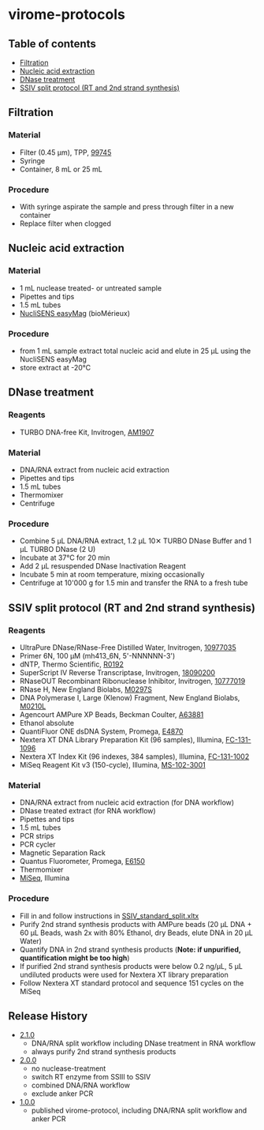 # virome-protocols

## Table of contents

* [Filtration](#filtration)
* [Nucleic acid extraction](#nucleic-acid-extraction)
* [DNase treatment](#dnase-treatment)
* [SSIV split protocol (RT and 2nd strand synthesis)](#ssiv-split-protocol-rt-and-2nd-strand-synthesis)

## Filtration
### Material
* Filter (0.45 µm), TPP, [99745](http://www.tpp.ch/page/produkte/12_filtration_spritzenfilter.php?lang=DE)
* Syringe
* Container, 8 mL or 25 mL

### Procedure
* With syringe aspirate the sample and press through filter in a new container
* Replace filter when clogged

## Nucleic acid extraction
### Material
* 1 mL nuclease treated- or untreated sample
* Pipettes and tips
* 1.5 mL tubes
* [NucliSENS easyMag](http://www.biomerieux-usa.com/clinical/nuclisens-easymag) (bioMérieux)

### Procedure
* from 1 mL sample extract total nucleic acid and elute in 25 µL using the NucliSENS easyMag
* store extract at -20°C

## DNase treatment
### Reagents
* TURBO DNA-free Kit, Invitrogen, [AM1907](https://www.thermofisher.com/order/catalog/product/AM1907)

### Material
* DNA/RNA extract from nucleic acid extraction
* Pipettes and tips
* 1.5 mL tubes
* Thermomixer
* Centrifuge

### Procedure
* Combine 5 µL DNA/RNA extract, 1.2 µL 10✕ TURBO DNase Buffer and 1 µL TURBO DNase (2 U)
* Incubate at 37°C for 20 min
* Add 2 µL resuspended DNase Inactivation Reagent
* Incubate 5 min at room temperature, mixing occasionally
* Centrifuge at 10'000 g for 1.5 min and transfer the RNA to a fresh tube

## SSIV split protocol (RT and 2nd strand synthesis)
### Reagents
* UltraPure DNase/RNase-Free Distilled Water, Invitrogen, [10977035](https://www.thermofisher.com/order/catalog/product/10977035)
* Primer 6N, 100 µM (mh413_6N, 5'-NNNNNN-3')
* dNTP, Thermo Scientific, [R0192](https://www.thermofisher.com/order/catalog/product/R0192)
* SuperScript IV Reverse Transcriptase, Invitrogen, [18090200](https://www.thermofisher.com/order/catalog/product/18090200?SID=srch-hj-18090200)
* RNaseOUT Recombinant Ribonuclease Inhibitor, Invitrogen, [10777019](https://www.thermofisher.com/order/catalog/product/10777019)
* RNase H, New England Biolabs, [M0297S](https://www.neb.com/products/m0297-rnase-h#Product%20Information)
* DNA Polymerase I, Large (Klenow) Fragment, New England Biolabs, [M0210L](https://www.neb.com/products/m0210-dna-polymerase-i-large-klenow-fragment)
* Agencourt AMPure XP Beads, Beckman Coulter, [A63881](https://www.beckman.com/reagents/genomic/purification-and-cleanup/pcr)
* Ethanol absolute
* QuantiFluor ONE dsDNA System, Promega, [E4870](https://ch.promega.com/products/dna-purification-quantitation/dna-and-rna-quantitation/quantifluor-one-dsdna-system/?catNum=E4870)
* Nextera XT DNA Library Preparation Kit (96 samples), Illumina, [FC-131-1096](https://emea.illumina.com/products/by-type/sequencing-kits/library-prep-kits/nextera-xt-dna.html?langsel=/ch/)
* Nextera XT Index Kit (96 indexes, 384 samples), Illumina, [FC-131-1002](https://emea.illumina.com/products/by-type/sequencing-kits/library-prep-kits/nextera-xt-dna.html?langsel=/ch/)
* MiSeq Reagent Kit v3 (150-cycle), Illumina, [MS-102-3001](https://emea.illumina.com/products/by-type/sequencing-kits/cluster-gen-sequencing-reagents/miseq-reagent-kit-v3.html?langsel=/ch/)

### Material
* DNA/RNA extract from nucleic acid extraction (for DNA workflow)
* DNase treated extract (for RNA workflow)
* Pipettes and tips
* 1.5 mL tubes
* PCR strips
* PCR cycler
* Magnetic Separation Rack
* Quantus Fluorometer, Promega, [E6150](https://ch.promega.com/products/fluorometers-luminometers-multimode-readers/fluorometers/quantus-fluorometer/?catNum=E6150)
* Thermomixer
* [MiSeq](https://emea.illumina.com/systems/sequencing-platforms/miseq.html?langsel=/ch/), Illumina

### Procedure
* Fill in and follow instructions in [SSIV_standard_split.xltx](SSIV_standard_split.xltx)
* Purify 2nd strand synthesis products with AMPure beads (20 µL DNA + 60 µL Beads, wash 2x with 80% Ethanol, dry Beads, elute DNA in 20 µL Water)
* Quantify DNA in 2nd strand synthesis products (**Note: if unpurified, quantification might be too high**)
* If purified 2nd strand synthesis products were below 0.2 ng/µL, 5 µL undiluted products were used for Nextera XT library preparation
* Follow Nextera XT standard protocol and sequence 151 cycles on the MiSeq

## Release History

* [2.1.0](https://github.com/medvir/virome-protocols/releases/tag/v2.0.0)
    * DNA/RNA split workflow including DNase treatment in RNA workflow
    * always purify 2nd strand synthesis products
* [2.0.0](https://github.com/medvir/virome-protocols/releases/tag/v2.0.0)
    * no nuclease-treatment
    * switch RT enzyme from SSIII to SSIV
    * combined DNA/RNA workflow
    * exclude anker PCR
* [1.0.0](https://github.com/medvir/virome-protocols/releases/tag/v1.0.0)
    * published virome-protocol, including DNA/RNA split workflow and anker PCR
